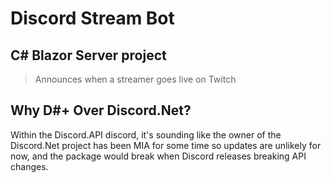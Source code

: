 # Discord Stream Bot

## C# Blazor Server project

> Announces when a streamer goes live on Twitch

## Why D#+ Over Discord.Net?
Within the Discord.API discord, it's sounding like the owner of the Discord.Net project has been MIA for some time so updates are unlikely for now, and the package would break when Discord releases breaking API changes.